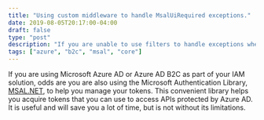 ```yaml
---
title: "Using custom middleware to handle MsalUiRequired exceptions."
date: 2019-08-05T20:17:00-04:00
draft: false
type: "post"
description: "If you are unable to use filters to handle exceptions when requesting access tokens this middleware solution might help.l"
tags: ["azure", "b2c", "msal", "core"]
---
```


If you are using Microsoft Azure AD or Azure AD B2C as part of your IAM solution, odds are you are also using the Microsoft Authentication Library, [MSAL.NET](https://github.com/AzureAD/microsoft-authentication-library-for-dotnet/wiki), to help you manage your tokens. This convenient library helps you acquire tokens that you can use to access APIs protected by Azure AD. It is useful and will save you a lot of time, but is not without its limitations.
